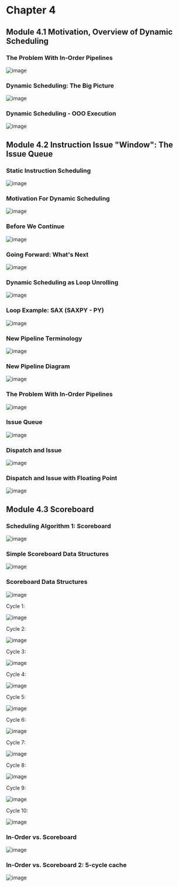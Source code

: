 # Chapter 4

## Module 4.1 Motivation, Overview of Dynamic Scheduling

### The Problem With In-Order Pipelines
![image](https://github.com/user-attachments/assets/45002796-99c1-450f-abe7-ca5bef082fee)

### Dynamic Scheduling: The Big Picture
![image](https://github.com/user-attachments/assets/08c68665-6595-4b8c-a711-e26f64dc7260)

### Dynamic Scheduling - OOO Execution
![image](https://github.com/user-attachments/assets/56cc420b-983c-43dc-90c3-29fe79731da0)

## Module 4.2 Instruction Issue "Window": The Issue Queue

### Static Instruction Scheduling
![image](https://github.com/user-attachments/assets/6dd9c803-c39c-4844-8305-e8e716292d33)

### Motivation For Dynamic Scheduling
![image](https://github.com/user-attachments/assets/cfefe54a-4e5a-48aa-9e39-c20462f5673a)

### Before We Continue
![image](https://github.com/user-attachments/assets/00e8e364-9ecb-4700-b1e7-03f022cd96bb)

### Going Forward: What's Next
![image](https://github.com/user-attachments/assets/ed6927b3-8611-4eb7-8f67-e8ba84cbcac3)

### Dynamic Scheduling as Loop Unrolling
![image](https://github.com/user-attachments/assets/1e0be6e6-c606-427d-a31f-ef64c06fb25e)

### Loop Example: SAX (SAXPY - PY)
![image](https://github.com/user-attachments/assets/d0c5a183-c089-493c-97d1-6a7689e9d2fe)

### New Pipeline Terminology
![image](https://github.com/user-attachments/assets/a5762d8b-14d3-48f2-ab20-fd1603993261)

### New Pipeline Diagram
![image](https://github.com/user-attachments/assets/f53ecb9d-bc1b-4601-a3f6-0af9f1d5f6b7)

### The Problem With In-Order Pipelines
![image](https://github.com/user-attachments/assets/d01dc734-4377-423e-b481-ea0f7bcefd72)

### Issue Queue
![image](https://github.com/user-attachments/assets/9248d239-1696-42a4-8947-34e4b7a65228)

### Dispatch and Issue
![image](https://github.com/user-attachments/assets/fb540fa9-648b-4fa1-951a-390974445ef4)

### Dispatch and Issue with Floating Point
![image](https://github.com/user-attachments/assets/cf8077b2-8c30-4056-bd1a-1b1b8592a7ba)

## Module 4.3 Scoreboard

### Scheduling Algorithm 1: Scoreboard
![image](https://github.com/user-attachments/assets/cb18ea7e-f94d-48b5-9284-4d60f00e9046)

### Simple Scoreboard Data Structures
![image](https://github.com/user-attachments/assets/7808e560-72a9-4825-a634-7ec8eda30522)

### Scoreboard Data Structures
![image](https://github.com/user-attachments/assets/b91e36ce-5c55-47dc-9f01-a0db28baca05)

Cycle 1:

![image](https://github.com/user-attachments/assets/7d76857a-b864-4161-9959-5535457a0900)

Cycle 2:

![image](https://github.com/user-attachments/assets/30aeb42d-806a-42f9-927d-16ab0aa89764)

Cycle 3:

![image](https://github.com/user-attachments/assets/5a69004e-1b1d-4bde-bc1e-38f2fc8a2c19)

Cycle 4:

![image](https://github.com/user-attachments/assets/8d978d82-2025-459d-b8bc-b742fd3f5b40)

Cycle 5:

![image](https://github.com/user-attachments/assets/72a81c20-043d-4265-8a6f-22ed700e1eec)

Cycle 6:

![image](https://github.com/user-attachments/assets/c3d59617-4fab-409f-8f09-dbe931b23dac)

Cycle 7:

![image](https://github.com/user-attachments/assets/77f54520-c46f-411d-952e-907a817b64ba)

Cycle 8:

![image](https://github.com/user-attachments/assets/30bd812f-14ec-40ed-930e-9a8e8a764104)

Cycle 9:

![image](https://github.com/user-attachments/assets/77f76600-ab36-415d-87b2-54ac1ad89108)

Cycle 10:

![image](https://github.com/user-attachments/assets/148d986c-1482-4552-bb50-3172d350ed4e)

### In-Order vs. Scoreboard
![image](https://github.com/user-attachments/assets/e83174ef-59fc-4df8-b952-82242f3f7f4c)

### In-Order vs. Scoreboard 2: 5-cycle cache
![image](https://github.com/user-attachments/assets/20bdecad-722b-4b44-a9f7-51356f170b23)

